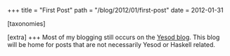 +++
title = "First Post"
path = "/blog/2012/01/first-post"
date = 2012-01-31

[taxonomies]

[extra]
+++
Most of my blogging still occurs on the [Yesod blog](http://www.yesodweb.com/blog). This blog will be home for posts that are not necessarily Yesod or Haskell related.
